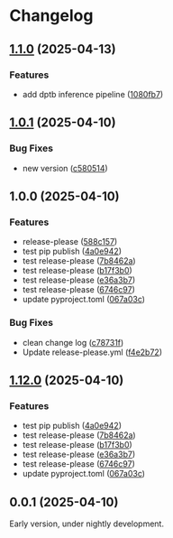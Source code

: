 # Changelog

## [1.1.0](https://github.com/Franklalalala/EMolES/compare/v1.0.1...v1.1.0) (2025-04-13)


### Features

* add dptb inference pipeline ([1080fb7](https://github.com/Franklalalala/EMolES/commit/1080fb77a2eec28a45f06490b3b592a011e76355))

## [1.0.1](https://github.com/Franklalalala/EMolES/compare/v1.0.0...v1.0.1) (2025-04-10)


### Bug Fixes

* new version ([c580514](https://github.com/Franklalalala/EMolES/commit/c580514ac28019d49cef80ea2acb694a48d978b6))

## 1.0.0 (2025-04-10)


### Features

* release-please ([588c157](https://github.com/Franklalalala/EMolES/commit/588c157ef6623ad35f92a3f4e4dc3d83957880ee))
* test pip publish ([4a0e942](https://github.com/Franklalalala/EMolES/commit/4a0e942afc4f57581e22921aaa9c5697ae23dc0d))
* test release-please ([7b8462a](https://github.com/Franklalalala/EMolES/commit/7b8462afac9638dc5b45999f1ab1db892e4df837))
* test release-please ([b17f3b0](https://github.com/Franklalalala/EMolES/commit/b17f3b04753e36b6ea00534a1ac9b08b90cfa3b2))
* test release-please ([e36a3b7](https://github.com/Franklalalala/EMolES/commit/e36a3b76042629cf879f6da6f7fcd36a8fab4f27))
* test release-please ([6746c97](https://github.com/Franklalalala/EMolES/commit/6746c9774558772e12dd80ee2abeca4e02e66592))
* update pyproject.toml ([067a03c](https://github.com/Franklalalala/EMolES/commit/067a03c11be5ea14a24d228fd58db4bd7e849efe))


### Bug Fixes

* clean change log ([c78731f](https://github.com/Franklalalala/EMolES/commit/c78731feb4573dc573678f02b73b375ecc602806))
* Update release-please.yml ([f4e2b72](https://github.com/Franklalalala/EMolES/commit/f4e2b7240dda1ddd9f3d98c8b6bcd81e6556337c))

## [1.12.0](https://github.com/Franklalalala/EMolES/compare/v1.11.0...v1.12.0) (2025-04-10)


### Features

* test pip publish ([4a0e942](https://github.com/Franklalalala/EMolES/commit/4a0e942afc4f57581e22921aaa9c5697ae23dc0d))
* test release-please ([7b8462a](https://github.com/Franklalalala/EMolES/commit/7b8462afac9638dc5b45999f1ab1db892e4df837))
* test release-please ([b17f3b0](https://github.com/Franklalalala/EMolES/commit/b17f3b04753e36b6ea00534a1ac9b08b90cfa3b2))
* test release-please ([e36a3b7](https://github.com/Franklalalala/EMolES/commit/e36a3b76042629cf879f6da6f7fcd36a8fab4f27))
* test release-please ([6746c97](https://github.com/Franklalalala/EMolES/commit/6746c9774558772e12dd80ee2abeca4e02e66592))
* update pyproject.toml ([067a03c](https://github.com/Franklalalala/EMolES/commit/067a03c11be5ea14a24d228fd58db4bd7e849efe))

## 0.0.1 (2025-04-10)

Early version, under nightly development.

